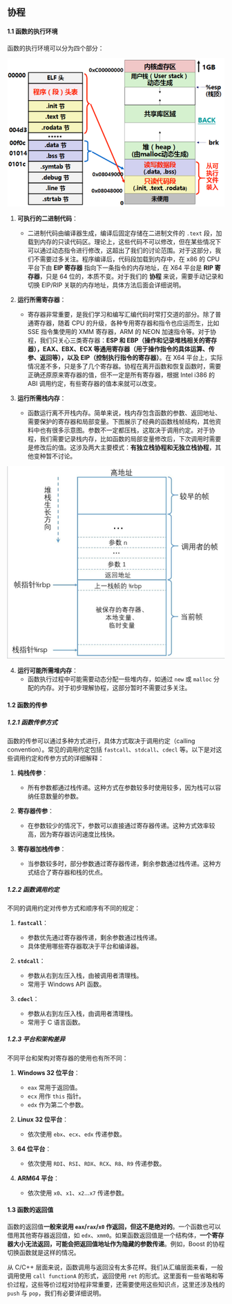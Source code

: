 ## 协程

#### 1.1 函数的执行环境

函数的执行环境可以分为四个部分：

![2](./imgs/2.png)

1. **可执行的二进制代码**：

   - 二进制代码由编译器生成，编译后固定存储在二进制文件的 `.text` 段，加载到内存的只读代码区。理论上，这些代码不可以修改，但在某些情况下可以通过动态指令进行修改，这超出了我们的讨论范围。对于这部分，我们不需要过多关注。程序编译后，代码段加载到内存中，在 x86 的 CPU 平台下由 **EIP 寄存器** 指向下一条指令的内存地址，在 X64 平台是 **RIP 寄存器**，只是 64 位的，本质不变。对于我们的 **协程** 来说，需要手动记录和切换 EIP/RIP 关联的内存地址，具体方法后面会详细说明。

2. **运行所需寄存器**：

   - 寄存器非常重要，是我们学习和编写汇编代码时常打交道的部分。除了普通寄存器，随着 CPU 的升级，各种专用寄存器和指令也应运而生，比如 SSE 指令集使用的 XMM 寄存器，ARM 的 NEON 加速指令等。对于协程，我们只关心三类寄存器：**ESP 和 EBP（操作和记录堆栈相关的寄存器），EAX、EBX、ECX 等通用寄存器（用于操作指令的具体运算、传参、返回等），以及 EIP（控制执行指令的寄存器）**。在 X64 平台上，实际情况差不多，只是多了几个寄存器。协程在离开函数和恢复函数时，需要正确还原原来寄存器的值，但不一定是所有寄存器，根据 Intel i386 的 ABI 调用约定，有些寄存器的值本来就可以改变。

3. **运行所需栈内存**：
   - 函数运行离不开栈内存。简单来说，栈内存包含函数的参数、返回地址、需要保护的寄存器和局部变量。下图展示了经典的函数栈帧结构，其他资料中也有很多示意图。参数不一定都压栈，这取决于调用约定。对于协程，我们需要记录栈内存，比如函数的局部变量修改后，下次调用时需要是修改后的值。这涉及两大主要模式：**有独立栈协程和无独立栈协程**，其他变种暂不讨论。

![3](./imgs/3.png)

4. **运行可能所需堆内存**：
   - 函数执行过程中可能需要动态分配一些堆内存，如通过 `new` 或 `malloc` 分配的内存。对于初步理解协程，这部分暂时不需要过多关注。

#### 1.2 函数的传参

##### 1.2.1 函数传参方式

函数的传参可以通过多种方式进行，具体方式取决于调用约定（calling convention）。常见的调用约定包括 `fastcall`、`stdcall`、`cdecl` 等。以下是对这些调用约定和传参方式的详细解释：

1. **纯栈传参**：

   - 所有参数都通过栈传递。这种方式在参数较多时使用较多，因为栈可以容纳任意数量的参数。

2. **寄存器传参**：

   - 在参数较少的情况下，参数可以直接通过寄存器传递。这种方式效率较高，因为寄存器访问速度比栈快。

3. **寄存器加栈传参**：
   - 当参数较多时，部分参数通过寄存器传递，剩余参数通过栈传递。这种方式结合了寄存器和栈的优点。

##### 1.2.2 函数调用约定

不同的调用约定对传参方式和顺序有不同的规定：

1. **`fastcall`**：

   - 参数优先通过寄存器传递，剩余参数通过栈传递。
   - 具体使用哪些寄存器取决于平台和编译器。

2. **`stdcall`**：

   - 参数从右到左压入栈，由被调用者清理栈。
   - 常用于 Windows API 函数。

3. **`cdecl`**：
   - 参数从右到左压入栈，由调用者清理栈。
   - 常用于 C 语言函数。

##### 1.2.3 平台和架构差异

不同平台和架构对寄存器的使用也有所不同：

1. **Windows 32 位平台**：

   - `eax` 常用于返回值。
   - `ecx` 用作 `this` 指针。
   - `edx` 作为第二个参数。

2. **Linux 32 位平台**：

   - 依次使用 `ebx`、`ecx`、`edx` 传递参数。

3. **64 位平台**：

   - 依次使用 `RDI`、`RSI`、`RDX`、`RCX`、`R8`、`R9` 传递参数。

4. **ARM64 平台**：
   - 依次使用 `x0`、`x1`、`x2`...`x7` 传递参数。

#### 1.3 函数的返回值

函数的返回值**一般来说用 `eax`/`rax`/`x0` 作返回，但这不是绝对的**。一个函数也可以借用其他寄存器返回值，如 `edx`、`xmm0`。如果函数返回值是一个结构体，**一个寄存器大小无法返回，可能会把返回值地址作为隐藏的参数传递**。例如，Boost 的协程切换函数就是这样的情况。

从 C/C++ 层面来说，函数调用与返回没有太多花样。我们从汇编层面来看，一般调用使用 `call functionA` 的形式，返回使用 `ret` 的形式。这里面有一些省略和等价过程，这些等价过程对协程非常重要，还需要使用这些知识点，这里还涉及栈的 `push` 与 `pop`，我们有必要详细说明。
